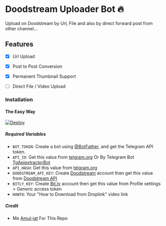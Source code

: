 # Doodstream Uploader Bot 🔥

Upload on Doodstream by Url, File and also by direct forward post from other channel...

## Features

- [x] Url Upload

- [x] Post to Post Conversion

- [x] Permanent Thumbnail Support

- [ ] Direct File / Video Upload

### Installation

#### The Easy Way

[![Deploy](https://www.herokucdn.com/deploy/button.svg)](https://www.heroku.com/deploy?template=https://github.com/Amul-jat/doodstreambot)

##### Required Variables

- `BOT_TOKEN`: Create a bot using [@BotFather](https://telegram.dog/BotFather), and get the Telegram API token.
- `API_ID`: Get this value from [telgram.org](https://my.telegram.org/apps) Or By Telegram Bot [TgApiextractorBot](https://telegram.dog/TgApiextractorBot)
- `API_HASH`: Get this value from [telgram.org](https://my.telegram.org/apps)
- `DOODSTREAM_API_KEY`: Create [Doodstream](https://doodstream.com/join/s3s3m45tculn) account then get this value from [Doodstream API](https://doodstream.com/api-docs)
- `BITLY_KEY`: Create [Bit.ly](https://bitly.com/a/sign_in) account then get this value from Profile settings > Generic access token
- `HOWTO`: Your "How to Download from Droplink" video link

##### Credit

- Me [Amul-jat](https://github.com/Amul-jat) For This Repo
